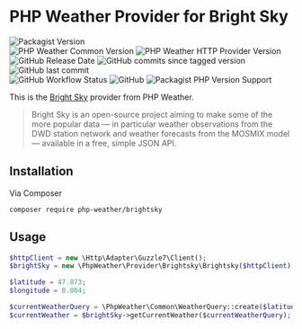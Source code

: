 # PHP Weather Provider for Bright Sky

![Packagist Version](https://img.shields.io/packagist/v/php-weather/brightsky)  
![PHP Weather Common Version](https://img.shields.io/badge/phpweather--common-0.3.*-brightgreen)
![PHP Weather HTTP Provider Version](https://img.shields.io/badge/phpweather--http--provider-0.4.*-brightgreen)  
![GitHub Release Date](https://img.shields.io/github/release-date/php-weather/brightsky)
![GitHub commits since tagged version](https://img.shields.io/github/commits-since/php-weather/brightsky/0.4.0)
![GitHub last commit](https://img.shields.io/github/last-commit/php-weather/brightsky)  
![GitHub Workflow Status](https://img.shields.io/github/workflow/status/php-weather/brightsky/PHP%20Composer)
![GitHub](https://img.shields.io/github/license/php-weather/brightsky)
![Packagist PHP Version Support](https://img.shields.io/packagist/php-v/php-weather/brightsky)

This is the [Bright Sky](https://brightsky.dev/) provider from PHP Weather.

> Bright Sky is an open-source project aiming to make some of the more popular data — in particular weather observations from the DWD station network and weather forecasts from the MOSMIX model — available in a free, simple JSON API.

## Installation

Via Composer

```shell
composer require php-weather/brightsky
```

## Usage

```php
$httpClient = new \Http\Adapter\Guzzle7\Client();
$brightSky = new \PhpWeather\Provider\Brightsky\Brightsky($httpClient);

$latitude = 47.873;
$longitude = 8.004;

$currentWeatherQuery = \PhpWeather\Common\WeatherQuery::create($latitude, $longitude);
$currentWeather = $brightSky->getCurrentWeather($currentWeatherQuery);
```